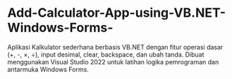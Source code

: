 # Add-Calculator-App-using-VB.NET-Windows-Forms-
Aplikasi Kalkulator sederhana berbasis VB.NET dengan fitur operasi dasar (+, -, ×, ÷), input desimal, clear, backspace, dan ubah tanda. Dibuat menggunakan Visual Studio 2022 untuk latihan logika pemrograman dan antarmuka Windows Forms.
